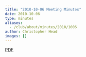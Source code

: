 ```yaml
---
title: "2010-10-06 Meeting Minutes"
date: 2010-10-06
type: minutes
aliases:
  - /club/about/minutes/2010/1006
author: Christopher Head
images: []
---
```


[PDF](/files/minutes-2010-10-06.pdf)
